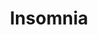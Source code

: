 ---
layout: song
redirect_from: /home/song/25
id: 25
title: Insomnia
artist: Kraedt
genre: Drum & Bass
image: Insomnia.jpg
buy-able: true
downloadable: false
yt-id: alFf6SK0H-Y
itunes: https://itunes.apple.com/us/album/insomnia-single/id979956296
beatport: https://www.beatport.com/release/insomnia/1501755
gplay: https://play.google.com/store/music/album?id=Bcigmf6mus3ny6hnhwgnxrxp2fi&tid=song-Tctrqjkhvma5duww27ujd6fijlu
amazon: https://www.amazon.com/Insomnia-Original-Mix/dp/B00V89C7QW/ref=sr_1_20?s=dmusic&ie=UTF8&qid=1491041296&sr=1-20&keywords=Kraedt
license: 3
---